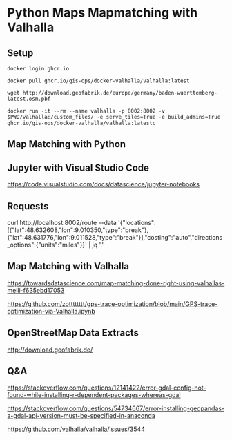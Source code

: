 # Python Maps Mapmatching with Valhalla

## Setup

```
docker login ghcr.io

docker pull ghcr.io/gis-ops/docker-valhalla/valhalla:latest
```

```
wget http://download.geofabrik.de/europe/germany/baden-wuerttemberg-latest.osm.pbf
```

```
docker run -it --rm --name valhalla -p 8002:8002 -v $PWD/valhalla:/custom_files/ -e serve_tiles=True -e build_admins=True ghcr.io/gis-ops/docker-valhalla/valhalla:latestc
```

## Map Matching with Python

## Jupyter with Visual Studio Code

https://code.visualstudio.com/docs/datascience/jupyter-notebooks

## Requests

curl http://localhost:8002/route --data '{"locations":[{"lat":48.632608,"lon":9.010350,"type":"break"},{"lat":48.631776,"lon":9.011528,"type":"break"}],"costing":"auto","directions_options":{"units":"miles"}}' | jq '.'

## Map Matching with Valhalla

https://towardsdatascience.com/map-matching-done-right-using-valhallas-meili-f635ebd17053

https://github.com/zotttttttt/gps-trace-optimization/blob/main/GPS-trace-optimization-via-Valhalla.ipynb

## OpenStreetMap Data Extracts

http://download.geofabrik.de/

## Q&A

https://stackoverflow.com/questions/12141422/error-gdal-config-not-found-while-installing-r-dependent-packages-whereas-gdal

https://stackoverflow.com/questions/54734667/error-installing-geopandas-a-gdal-api-version-must-be-specified-in-anaconda

https://github.com/valhalla/valhalla/issues/3544